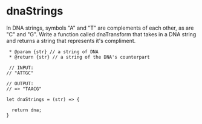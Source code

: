 # dnaStrings 

In DNA strings, symbols "A" and "T" are complements of each other, as are "C" and "G". Write a function called dnaTransform that takes in a DNA string and returns a string that represents it's compliment.


```
 * @param {str} // a string of DNA
 * @return {str} // a string of the DNA's counterpart

 // INPUT:
// "ATTGC"

// OUTPUT:
// => "TAACG"

let dnaStrings = (str) => {

  return dna;
}
```